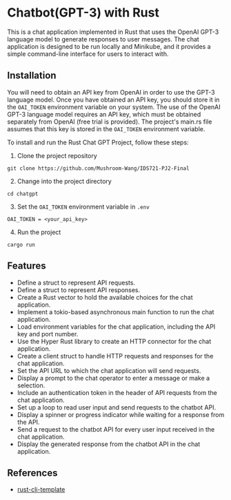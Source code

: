 # Chatbot(GPT-3) with Rust
This is a chat application implemented in Rust that uses the OpenAI GPT-3 language model to generate responses to user messages. The chat application is designed to be run locally and Minikube, and it provides a simple command-line interface for users to interact with.

## Installation
You will need to obtain an API key from OpenAI in order to use the GPT-3 language model. Once you have obtained an API key, you should store it in the `OAI_TOKEN` environment variable on your system. The use of the OpenAI GPT-3 language model requires an API key, which must be obtained separately from OpenAI (free trial is provided). The project's main.rs file assumes that this key is stored in the `OAI_TOKEN` environment variable.

To install and run the Rust Chat GPT Project, follow these steps:
1. Clone the project repository
```
git clone https://github.com/Mushroom-Wang/IDS721-PJ2-Final
```
2. Change into the project directory
```
cd chatgpt
```
3. Set the `OAI_TOKEN` environment variable in `.env`
```
OAI_TOKEN = <your_api_key>
```
4. Run the project
```
cargo run
```

## Features
 - Define a struct to represent API requests.
 - Define a struct to represent API responses.
 - Create a Rust vector to hold the available choices for the chat application.
 - Implement a tokio-based asynchronous main function to run the chat application.
 - Load environment variables for the chat application, including the API key and port number.
 - Use the Hyper Rust library to create an HTTP connector for the chat application.
 - Create a client struct to handle HTTP requests and responses for the chat application.
 - Set the API URL to which the chat application will send requests.
 - Display a prompt to the chat operator to enter a message or make a selection.
 - Include an authentication token in the header of API requests from the chat application.
 - Set up a loop to read user input and send requests to the chatbot API.
 - Display a spinner or progress indicator while waiting for a response from the API.
 - Send a request to the chatbot API for every user input received in the chat application.
 - Display the generated response from the chatbot API in the chat application.

## 

## References

* [rust-cli-template](https://github.com/kbknapp/rust-cli-template)
